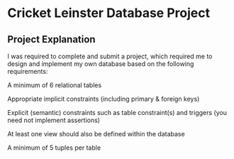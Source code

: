 # Cricket Leinster Database Project
## Project Explanation 

I was required to complete and submit a project, which required me to design and implement my own database based on the following requirements:

A minimum of 6 relational tables

Appropriate implicit constraints (including primary & foreign keys)

Explicit (semantic) constraints such as table constraint(s) and triggers (you need not implement assertions)

At least one view should also be defined within the database

A minimum of 5 tuples per table
